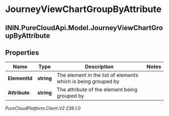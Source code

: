 # JourneyViewChartGroupByAttribute

## ININ.PureCloudApi.Model.JourneyViewChartGroupByAttribute

## Properties

|Name | Type | Description | Notes|
|------------ | ------------- | ------------- | -------------|
| **ElementId** | **string** | The element in the list of elements which is being grouped by | |
| **Attribute** | **string** | The attribute of the element being grouped by | |



_PureCloudPlatform.Client.V2 239.1.0_
